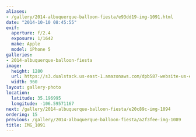 ```yaml
---
aliases:
- /gallery/2014-albuquerque-balloon-fiesta/e93dd19-img-1091.html
date: "2014-10-10 08:45:55"
exif:
  aperture: f/2.4
  exposure: 1/1642
  make: Apple
  model: iPhone 5
galleries:
- 2014-albuquerque-balloon-fiesta
image:
  height: 1280
  url: https://s3.dualstack.us-east-1.amazonaws.com/dpb587-website-us-east-1/asset/gallery/2014-albuquerque-balloon-fiesta/e93dd19-img-1091~1280.jpg
  width: 960
layout: gallery-photo
location:
  latitude: 35.196995
  longitude: -106.59571167
next: /gallery/2014-albuquerque-balloon-fiesta/e20c89c-img-1094
ordering: 15
previous: /gallery/2014-albuquerque-balloon-fiesta/a2f3fee-img-1089
title: IMG_1091
---
```

